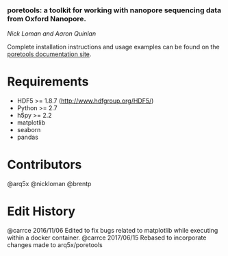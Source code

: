### poretools: a toolkit for working with nanopore sequencing data from Oxford Nanopore.

*Nick Loman and Aaron Quinlan*

Complete installation instructions and usage examples can be found on the [poretools documentation site](http://poretools.readthedocs.org).

Requirements
===================
- HDF5 >= 1.8.7 (http://www.hdfgroup.org/HDF5/)
- Python >= 2.7
- h5py >= 2.2
- matplotlib
- seaborn
- pandas

Contributors
============
@arq5x
@nickloman
@brentp

Edit History
============
@carrce 2016/11/06 Edited to fix bugs related to matplotlib while executing within a docker container.
@carrce 2017/06/15 Rebased to incorporate changes made to arq5x/poretools
